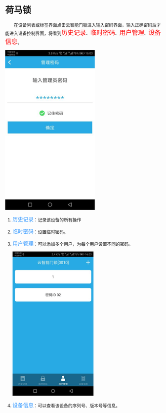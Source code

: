 # 荷马锁

&emsp;&emsp;在设备列表或标签界面点击云智能门锁进入输入密码界面，输入正确密码后才能进入设备控制界面，将看到<font style='color:#ff0000;font-size:20px'>历史记录</font>、<font style='color:#ff0000;font-size:20px'>临时密码</font>、<font style='color:#ff0000;font-size:20px'>用户管理</font>、<font style='color:#ff0000;font-size:20px'>设备信息</font>。

<img src="../images/MacBee/荷马锁/输入密码.png" width = "290" height = "515">

1. <font style='color:#3699ff;font-size:17px'>历史记录</font>：记录该设备的所有操作
2. <font style='color:#3699ff;font-size:17px'>临时密码</font>：设置临时密码。
3. <font style='color:#3699ff;font-size:17px'>用户管理</font>：可以添加多个用户，为每个用户设置不同的密码。

	<img src="../images/MacBee/荷马锁/用户管理.png" width = "262" height = "465">
	
4. <font style='color:#3699ff;font-size:17px'>设备信息</font>：可以查看该设备的序列号、版本号等信息。
